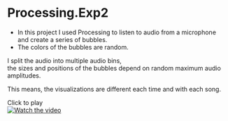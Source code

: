# Processing.Exp2

- In this project I used Processing to listen to audio from a microphone and create a series of bubbles.
- The colors of the bubbles are random.   

I split the audio into multiple audio bins,   
the sizes and positions of the bubbles depend on random maximum audio amplitudes.  

This means, the visualizations are different each time and with each song.   

Click to play   
[![Watch the video](https://user-images.githubusercontent.com/28558929/190010798-360d8f2c-160a-4e78-b5fc-35a4d621df6a.png)](https://player.vimeo.com/video/748519751?h=48896f5b88&autoplay=1)
